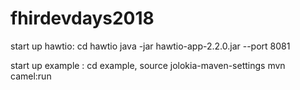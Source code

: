 # fhirdevdays2018

start up hawtio:
cd hawtio
java -jar hawtio-app-2.2.0.jar --port 8081

start up example :
cd example, source jolokia-maven-settings
mvn camel:run